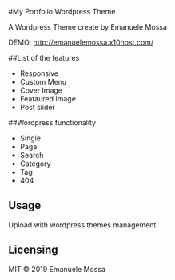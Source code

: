 #My Portfolio Wordpress Theme

A Wordpress Theme create by Emanuele Mossa

DEMO: http://emanuelemossa.x10host.com/


##List of the features

- Responsive
- Custom Menu
- Cover Image
- Feataured Image
- Post slider


##Wordpress functionality

- Single
- Page
- Search
- Category
- Tag
- 404

## Usage
Upload with wordpress themes management



## Licensing
MIT © 2019 Emanuele Mossa
